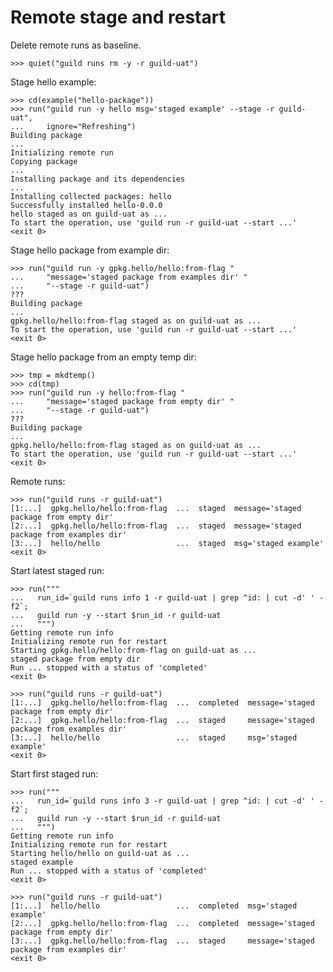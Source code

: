 # Remote stage and restart

Delete remote runs as baseline.

    >>> quiet("guild runs rm -y -r guild-uat")

Stage hello example:

    >>> cd(example("hello-package"))
    >>> run("guild run -y hello msg='staged example' --stage -r guild-uat",
    ...     ignore="Refreshing")
    Building package
    ...
    Initializing remote run
    Copying package
    ...
    Installing package and its dependencies
    ...
    Installing collected packages: hello
    Successfully installed hello-0.0.0
    hello staged as on guild-uat as ...
    To start the operation, use 'guild run -r guild-uat --start ...'
    <exit 0>

Stage hello package from example dir:

    >>> run("guild run -y gpkg.hello/hello:from-flag "
    ...     "message='staged package from examples dir' "
    ...     "--stage -r guild-uat")
    ???
    Building package
    ...
    gpkg.hello/hello:from-flag staged as on guild-uat as ...
    To start the operation, use 'guild run -r guild-uat --start ...'
    <exit 0>

Stage hello package from an empty temp dir:

    >>> tmp = mkdtemp()
    >>> cd(tmp)
    >>> run("guild run -y hello:from-flag "
    ...     "message='staged package from empty dir' "
    ...     "--stage -r guild-uat")
    ???
    Building package
    ...
    gpkg.hello/hello:from-flag staged as on guild-uat as ...
    To start the operation, use 'guild run -r guild-uat --start ...'
    <exit 0>

Remote runs:

    >>> run("guild runs -r guild-uat")
    [1:...]  gpkg.hello/hello:from-flag  ...  staged  message='staged package from empty dir'
    [2:...]  gpkg.hello/hello:from-flag  ...  staged  message='staged package from examples dir'
    [3:...]  hello/hello                 ...  staged  msg='staged example'
    <exit 0>

Start latest staged run:

    >>> run("""
    ...   run_id=`guild runs info 1 -r guild-uat | grep ^id: | cut -d' ' -f2`;
    ...   guild run -y --start $run_id -r guild-uat
    ...   """)
    Getting remote run info
    Initializing remote run for restart
    Starting gpkg.hello/hello:from-flag on guild-uat as ...
    staged package from empty dir
    Run ... stopped with a status of 'completed'
    <exit 0>

    >>> run("guild runs -r guild-uat")
    [1:...]  gpkg.hello/hello:from-flag  ...  completed  message='staged package from empty dir'
    [2:...]  gpkg.hello/hello:from-flag  ...  staged     message='staged package from examples dir'
    [3:...]  hello/hello                 ...  staged     msg='staged example'
    <exit 0>

Start first staged run:

    >>> run("""
    ...   run_id=`guild runs info 3 -r guild-uat | grep ^id: | cut -d' ' -f2`;
    ...   guild run -y --start $run_id -r guild-uat
    ...   """)
    Getting remote run info
    Initializing remote run for restart
    Starting hello/hello on guild-uat as ...
    staged example
    Run ... stopped with a status of 'completed'
    <exit 0>

    >>> run("guild runs -r guild-uat")
    [1:...]  hello/hello                 ...  completed  msg='staged example'
    [2:...]  gpkg.hello/hello:from-flag  ...  completed  message='staged package from empty dir'
    [3:...]  gpkg.hello/hello:from-flag  ...  staged     message='staged package from examples dir'
    <exit 0>
